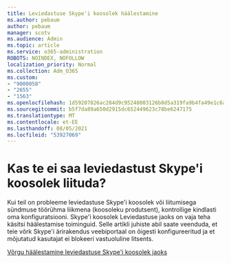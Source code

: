 ```yaml
---
title: Leviedastuse Skype'i koosolek häälestamine
ms.author: pebaum
author: pebaum
manager: scotv
ms.audience: Admin
ms.topic: article
ms.service: o365-administration
ROBOTS: NOINDEX, NOFOLLOW
localization_priority: Normal
ms.collection: Adm_O365
ms.custom:
- "9000058"
- "2655"
- "1563"
ms.openlocfilehash: 1d59207826ac284d9c95248003126b8d5a319fa9b4fa49e1c6a451558989b8cc
ms.sourcegitcommit: b5f7da89a650d2915dc652449623c78be6247175
ms.translationtype: MT
ms.contentlocale: et-EE
ms.lasthandoff: 08/05/2021
ms.locfileid: "53927069"
---
```

# <a name="cant-start-or-join-a-skype-meeting-broadcast"></a>Kas te ei saa leviedastust Skype'i koosolek liituda?

Kui teil on probleeme leviedastuse Skype'i koosolek või liitumisega sündmuse töörühma liikmena (koosoleku produtsent), kontrollige kindlasti oma konfiguratsiooni. Skype'i koosolek Leviedastuse jaoks on vaja teha käsitsi häälestamise toiminguid. Selle artikli juhiste abil saate veenduda, et teie võrk Skype'i ärirakendus veebiportaal on õigesti konfigureeritud ja et mõjutatud kasutajat ei blokeeri vastuoluline litsents.

[Võrgu häälestamine leviedastuse Skype'i koosolek jaoks](https://docs.microsoft.com/SkypeForBusiness/set-up-your-network-for-skype-meeting-broadcast/set-up-your-network-for-skype-meeting-broadcast)